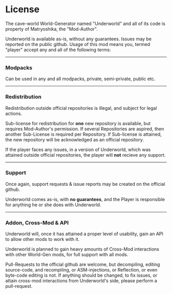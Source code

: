 # License
The cave-world World-Generator named "Underworld" and all of its code is property of Matryoshika, the "Mod-Author".

Underworld is available as-is, without any guarantees. Issues may be reported on the public github. Usage of this mod means you, termed 
"player" 
accept any and all of the following terms:

------

### Modpacks
Can be used in any and all modpacks, private, semi-private, public etc.

---

### Redistribution

Redistribution outside official repositories is illegal, and subject for legal actions.

Sub-license for redistribution for **one** new repository is available, but requires Mod-Author's permission. If several Repositories are 
aspired, then another Sub-License is required per Repository. If Sub-license is attained, the new repository will be acknowledged as an 
official repository.

If the player faces any issues, in a version of Underworld, which was attained outside official repositories, the player will **not** recieve 
any support.

---

### Support

Once again, support requests & issue reports may be created on the official github.

Underworld comes as-is, with **no guarantees**, and the Player is responsible for anything he or she does with Underworld.

---

### Addon, Cross-Mod & API

Underworld will, once it has attained a proper level of usability, gain an API to allow other mods to work with it.

Underworld is planned to gain heavy amounts of Cross-Mod interactions with other World-Gen mods, for full support with all mods.

Pull-Requests to the official github are welcome, but decompiling, editing source-code, and recompiling, or ASM-injections, or Reflection, or 
even byte-code editing is not. If anything should be changed, to fix issues, or attain cross-mod interactions from Underworld's side, please 
perform a pull-request. 
